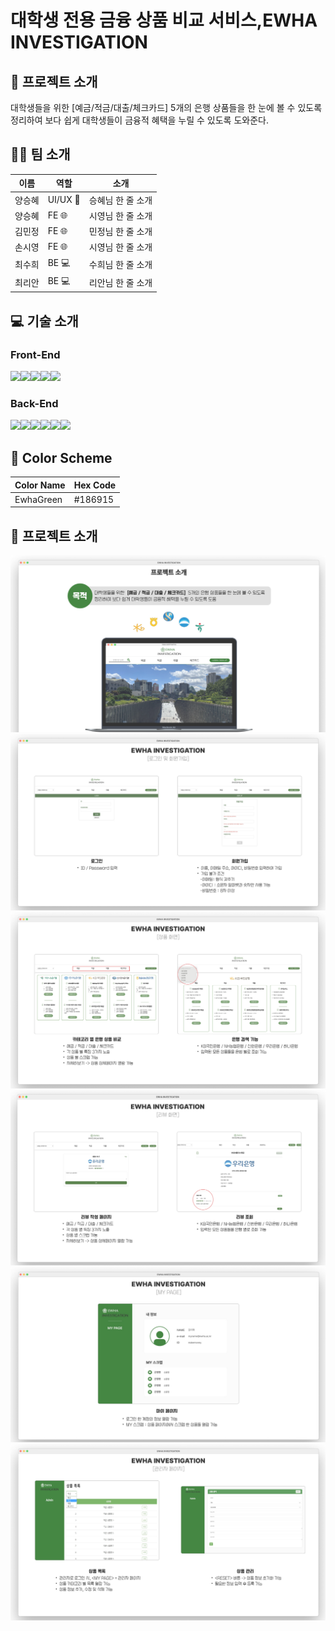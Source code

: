 # 대학생 전용 금융 상품 비교 서비스,EWHA INVESTIGATION

## 📌 프로젝트 소개
대학생들을 위한 [예금/적금/대출/체크카드] 5개의 은행 상품들을 한 눈에 볼 수 있도록 정리하여 보다 쉽게 대학생들이 금융적 혜택을 누릴 수 있도록 도와준다. 


## 👨‍🍳 팀 소개

| 이름   | 역할       | 소개 |
| ------ | ---------- | ------------------------------------------------------------------ |
| 양승혜 | UI/UX 🎨 | 승혜님 한 줄 소개 |
| 양승혜 | FE 🌐     | 시영님 한 줄 소개 |
| 김민정| FE 🌐     | 민정님 한 줄 소개 |
| 손시영| FE 🌐     | 시영님 한 줄 소개 |
| 최수희| BE 💻     | 수희님 한 줄 소개  |
| 최리안| BE 💻     | 리안님 한 줄 소개  |

## 💻 기술 소개

### Front-End
<img src="https://img.shields.io/badge/HTML-%23E34F26?style=flat&logo=HTML5&logoColor=white"><img src="https://img.shields.io/badge/CSS-%231572B6?style=flat&logo=CSS3&logoColor=white"><img src="https://img.shields.io/badge/styled components-DB7093?style=flat-square&logo=styled-components&logoColor=white"><img src="https://img.shields.io/badge/React-%2361DAFB?style=flat&logo=React&logoColor=white"><img src="https://img.shields.io/badge/Javascript-%23F7DF1E?style=flat&logo=Javascript&logoColor=white">

### Back-End
<img src="https://img.shields.io/badge/MySQL-%234479A1?style=flat&logo=MySQL&logoColor=white"><img src="https://img.shields.io/badge/Springboot-%236DB33F?style=flat&logo=springboot&logoColor=white"><img src="https://img.shields.io/badge/AmazonEC2-%23FF9900?style=flat&logo=AmazonEC2&logoColor=white"><img src="https://img.shields.io/badge/Amazons3-%23569A31?style=flat&logo=AmazonS3&logoColor=white"><img src="https://img.shields.io/badge/AmazonRDS-%23527FFF?style=flat&logo=AmazonRDS&logoColor=white"><img src="https://img.shields.io/badge/Ubuntu-%23E95420?style=flat&logo=Ubuntu&logoColor=white">

## 🎨 Color Scheme

| Color Name  | Hex Code |
| ----------- | -------- |
| EwhaGreen   | #186915  |



## 📌 프로젝트 소개
<p align = "center">
  <img src="images\프로젝트 소개.png" alt="프로젝트 소개">
  <img src="images\로그인 및 회원가입.png" alt="로그인 및 회원가입">
  <img src="images\상품화면.png" alt="상품화면">
  <img src="images\리뷰화면.png" alt="리뷰화면">
  <img src="images\마이페이지.png" alt="마이페이지">
  <img src="images\관리자페이지.png" alt="관리자페이지">
</p>

